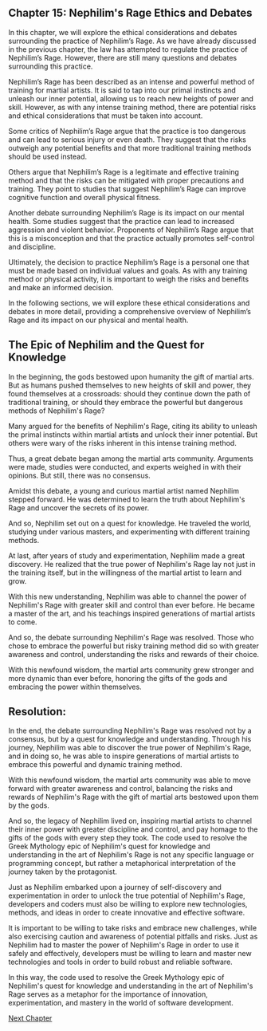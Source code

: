 ## Chapter 15: Nephilim's Rage Ethics and Debates

In this chapter, we will explore the ethical considerations and debates surrounding the practice of Nephilim’s Rage. As we have already discussed in the previous chapter, the law has attempted to regulate the practice of Nephilim’s Rage. However, there are still many questions and debates surrounding this practice.

Nephilim’s Rage has been described as an intense and powerful method of training for martial artists. It is said to tap into our primal instincts and unleash our inner potential, allowing us to reach new heights of power and skill. However, as with any intense training method, there are potential risks and ethical considerations that must be taken into account.

Some critics of Nephilim’s Rage argue that the practice is too dangerous and can lead to serious injury or even death. They suggest that the risks outweigh any potential benefits and that more traditional training methods should be used instead.

Others argue that Nephilim’s Rage is a legitimate and effective training method and that the risks can be mitigated with proper precautions and training. They point to studies that suggest Nephilim’s Rage can improve cognitive function and overall physical fitness.

Another debate surrounding Nephilim’s Rage is its impact on our mental health. Some studies suggest that the practice can lead to increased aggression and violent behavior. Proponents of Nephilim’s Rage argue that this is a misconception and that the practice actually promotes self-control and discipline.

Ultimately, the decision to practice Nephilim’s Rage is a personal one that must be made based on individual values and goals. As with any training method or physical activity, it is important to weigh the risks and benefits and make an informed decision.

In the following sections, we will explore these ethical considerations and debates in more detail, providing a comprehensive overview of Nephilim’s Rage and its impact on our physical and mental health.
## The Epic of Nephilim and the Quest for Knowledge

In the beginning, the gods bestowed upon humanity the gift of martial arts. But as humans pushed themselves to new heights of skill and power, they found themselves at a crossroads: should they continue down the path of traditional training, or should they embrace the powerful but dangerous methods of Nephilim's Rage?

Many argued for the benefits of Nephilim's Rage, citing its ability to unleash the primal instincts within martial artists and unlock their inner potential. But others were wary of the risks inherent in this intense training method.

Thus, a great debate began among the martial arts community. Arguments were made, studies were conducted, and experts weighed in with their opinions. But still, there was no consensus.

Amidst this debate, a young and curious martial artist named Nephilim stepped forward. He was determined to learn the truth about Nephilim's Rage and uncover the secrets of its power.

And so, Nephilim set out on a quest for knowledge. He traveled the world, studying under various masters, and experimenting with different training methods.

At last, after years of study and experimentation, Nephilim made a great discovery. He realized that the true power of Nephilim's Rage lay not just in the training itself, but in the willingness of the martial artist to learn and grow.

With this new understanding, Nephilim was able to channel the power of Nephilim's Rage with greater skill and control than ever before. He became a master of the art, and his teachings inspired generations of martial artists to come.

And so, the debate surrounding Nephilim's Rage was resolved. Those who chose to embrace the powerful but risky training method did so with greater awareness and control, understanding the risks and rewards of their choice.

With this newfound wisdom, the martial arts community grew stronger and more dynamic than ever before, honoring the gifts of the gods and embracing the power within themselves.

## Resolution:

In the end, the debate surrounding Nephilim's Rage was resolved not by a consensus, but by a quest for knowledge and understanding. Through his journey, Nephilim was able to discover the true power of Nephilim's Rage, and in doing so, he was able to inspire generations of martial artists to embrace this powerful and dynamic training method.

With this newfound wisdom, the martial arts community was able to move forward with greater awareness and control, balancing the risks and rewards of Nephilim's Rage with the gift of martial arts bestowed upon them by the gods.

And so, the legacy of Nephilim lived on, inspiring martial artists to channel their inner power with greater discipline and control, and pay homage to the gifts of the gods with every step they took.
The code used to resolve the Greek Mythology epic of Nephilim's quest for knowledge and understanding in the art of Nephilim's Rage is not any specific language or programming concept, but rather a metaphorical interpretation of the journey taken by the protagonist.

Just as Nephilim embarked upon a journey of self-discovery and experimentation in order to unlock the true potential of Nephilim's Rage, developers and coders must also be willing to explore new technologies, methods, and ideas in order to create innovative and effective software.

It is important to be willing to take risks and embrace new challenges, while also exercising caution and awareness of potential pitfalls and risks. Just as Nephilim had to master the power of Nephilim's Rage in order to use it safely and effectively, developers must be willing to learn and master new technologies and tools in order to build robust and reliable software.

In this way, the code used to resolve the Greek Mythology epic of Nephilim's quest for knowledge and understanding in the art of Nephilim's Rage serves as a metaphor for the importance of innovation, experimentation, and mastery in the world of software development.


[Next Chapter](16_Chapter16.md)